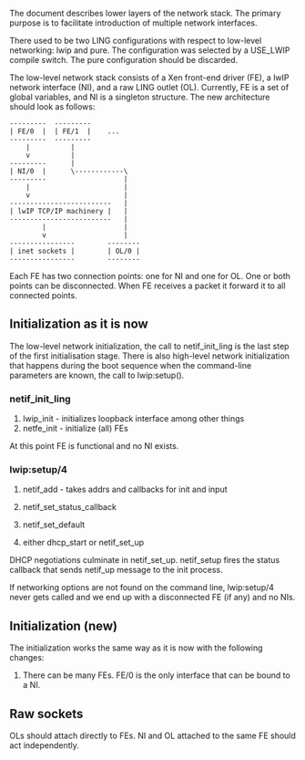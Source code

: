
The document describes lower layers of the network stack. The primary purpose is
to facilitate introduction of multiple network interfaces.

There used to be two LING configurations with respect to low-level networking:
lwip and pure. The configuration was selected by a USE\_LWIP compile switch. The
pure configuration should be discarded.

The low-level network stack consists of a Xen front-end driver (FE), a lwIP network
interface (NI), and a raw LING outlet (OL). Currently, FE is a set of global
variables, and NI is a singleton structure. The new architecture should look as
follows:

	---------  --------- 
	| FE/0  |  | FE/1  |	...
	---------  ---------
		|          |
		v      	   |
	---------      |
	| NI/0  |      \------------\
	---------                   |
		|      	                |
		v      	                |
	-------------------------   |
	| lwIP TCP/IP machinery |   |
	-------------------------   |
	        |                   |
			v                   |
	----------------        --------
	| inet sockets |        | OL/0 |
	----------------        --------

Each FE has two connection points: one for NI and one for OL. One or both points
can be disconnected. When FE receives a packet it forward it to all connected
points.

## Initialization as it is now

The low-level network initialization, the call to netif\_init\_ling is the last
step of the first initialisation stage. There is also high-level network
initialization that happens during the boot sequence when the command-line
parameters are known, the call to lwip:setup().

### netif\_init\_ling 

1. lwip\_init - initializes loopback interface among other things
2. netfe\_init - initialize (all) FEs

At this point FE is functional and no NI exists.

### lwip:setup/4

1. netif\_add - takes addrs and callbacks for init and input
2. netif\_set\_status\_callback
3. netif\_set\_default

4. either dhcp\_start or
	netif\_set\_up	

DHCP negotiations culminate in netif\_set\_up. netif\_setup fires the status
callback that sends netif\_up message to the init process.

If networking options are not found on the command line, lwip:setup/4 never gets
called and we end up with a disconnected FE (if any) and no NIs.

## Initialization (new)

The initialization works the same way as it is now with the following changes:

1. There can be many FEs. FE/0 is the only interface that can be bound to a NI.

## Raw sockets

OLs should attach directly to FEs. NI and OL attached to the same FE should act
independently.

